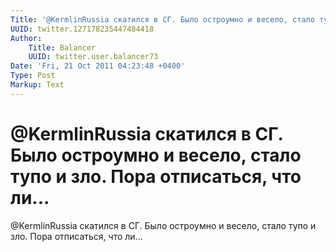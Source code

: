 ```yaml
---
Title: '@KermlinRussia скатился в СГ. Было остроумно и весело, стало тупо и зло. Пора отписаться, что ли...'
UUID: twitter.127178235447484418
Author:
    Title: Balancer
    UUID: twitter.user.balancer73
Date: 'Fri, 21 Oct 2011 04:23:48 +0400'
Type: Post
Markup: Text
---
```


# @KermlinRussia скатился в СГ. Было остроумно и весело, стало тупо и зло. Пора отписаться, что ли...

@KermlinRussia скатился в СГ. Было остроумно и весело, стало
тупо и зло. Пора отписаться, что ли...